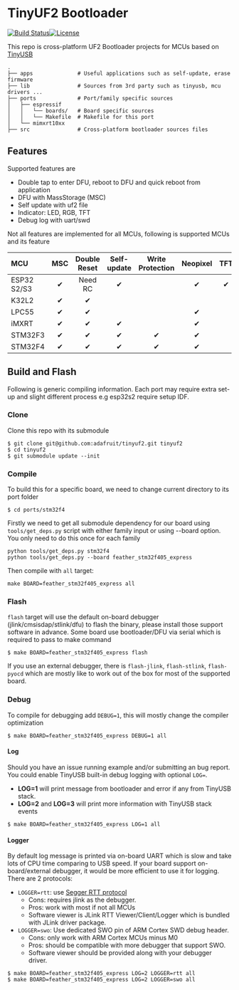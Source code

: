 # TinyUF2 Bootloader

[![Build Status](https://github.com/adafruit/tinyuf2/workflows/Build/badge.svg)](https://github.com/adafruit/tinyuf2/actions)[![License](https://img.shields.io/badge/license-MIT-brightgreen.svg)](https://opensource.org/licenses/MIT)

This repo is cross-platform UF2 Bootloader projects for MCUs based on [TinyUSB](https://github.com/hathach/tinyusb)

```
.
├── apps              # Useful applications such as self-update, erase firmware
├── lib               # Sources from 3rd party such as tinyusb, mcu drivers ...
├── ports             # Port/family specific sources
│   ├── espressif
│   │   └── boards/   # Board specific sources
│   │   └── Makefile  # Makefile for this port
│   └── mimxrt10xx
├── src               # Cross-platform bootloader sources files
```

## Features

Supported features are

- Double tap to enter DFU, reboot to DFU and quick reboot from application
- DFU with MassStorage (MSC)
- Self update with uf2 file
- Indicator: LED, RGB, TFT
- Debug log with uart/swd

Not all features are implemented for all MCUs, following is supported MCUs and its feature

| MCU         | MSC  | Double Reset | Self-update | Write Protection | Neopixel | TFT  |
| :---------- | :--: | :----------: | :---------: | :--------------: | :------: | :--: |
| ESP32 S2/S3 |  ✔   |   Need RC    |      ✔      |                  |    ✔     |  ✔   |
| K32L2       |  ✔   |      ✔       |             |                  |          |      |
| LPC55       |  ✔   |      ✔       |             |                  |    ✔     |      |
| iMXRT       |  ✔   |      ✔       |      ✔      |                  |    ✔     |      |
| STM32F3     |  ✔   |      ✔       |      ✔      |        ✔         |    ✔     |      |
| STM32F4     |  ✔   |      ✔       |      ✔      |        ✔         |    ✔     |      |

## Build and Flash

Following is generic compiling information. Each port may require extra set-up and slight different process e.g esp32s2 require setup IDF.

### Clone

Clone this repo with its submodule

```
$ git clone git@github.com:adafruit/tinyuf2.git tinyuf2
$ cd tinyuf2
$ git submodule update --init
```

### Compile

To build this for a specific board, we need to change current directory to its port folder

```
$ cd ports/stm32f4
```

Firstly we need to get all submodule dependency for our board using `tools/get_deps.py` script with either family input or using --board option. You only need to do this once for each family

```
python tools/get_deps.py stm32f4
python tools/get_deps.py --board feather_stm32f405_express
```

Then compile with `all` target:

```
make BOARD=feather_stm32f405_express all
```

### Flash

`flash` target will use the default on-board debugger (jlink/cmsisdap/stlink/dfu) to flash the binary, please install those support software in advance. Some board use bootloader/DFU via serial which is required to pass to make command

```
$ make BOARD=feather_stm32f405_express flash
```

If you use an external debugger, there is `flash-jlink`, `flash-stlink`, `flash-pyocd` which are mostly like to work out of the box for most of the supported board.

### Debug

To compile for debugging add `DEBUG=1`, this will mostly change the compiler optimization

```
$ make BOARD=feather_stm32f405_express DEBUG=1 all
```

#### Log

Should you have an issue running example and/or submitting an bug report. You could enable TinyUSB built-in debug logging with optional `LOG=`.
- **LOG=1** will print message from bootloader and error if any from TinyUSB stack.
- **LOG=2** and **LOG=3** will print more information with TinyUSB stack events

```
$ make BOARD=feather_stm32f405_express LOG=1 all
```

#### Logger

By default log message is printed via on-board UART which is slow and take lots of CPU time comparing to USB speed. If your board support on-board/external debugger, it would be more efficient to use it for logging. There are 2 protocols:

- `LOGGER=rtt`: use [Segger RTT protocol](https://www.segger.com/products/debug-probes/j-link/technology/about-real-time-transfer/)
  - Cons: requires jlink as the debugger.
  - Pros: work with most if not all MCUs
  - Software viewer is JLink RTT Viewer/Client/Logger which is bundled with JLink driver package.
- `LOGGER=swo`: Use dedicated SWO pin of ARM Cortex SWD debug header.
  - Cons: only work with ARM Cortex MCUs minus M0
  - Pros: should be compatible with more debugger that support SWO.
  - Software viewer should be provided along with your debugger driver.

```
$ make BOARD=feather_stm32f405_express LOG=2 LOGGER=rtt all
$ make BOARD=feather_stm32f405_express LOG=2 LOGGER=swo all
```
